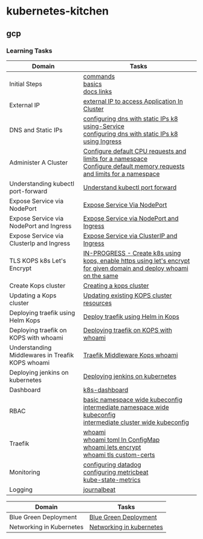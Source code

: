 # kubernetes-kitchen



## gcp

### Learning Tasks



Domain | Tasks | 
---    | --- | 
Initial Steps | [commands](task-000-commands/commands.md) <br> [basics](task-000-commands/basics.md) <br> [docs links](task-000-commands/doclinks.md) |
External IP | [external IP to access Application In Cluster](gcp/task-008-external-IP-to-access-Application-In-Cluster) |
DNS and Static IPs | [configuring dns with static IPs k8 using-Service](gcp/task-009-configuring-dns-with-static-IPs-k8-using-Service) <br> [configuring dns with static IPs k8 using Ingress](gcp/task-010-configuring-dns-with-static-IPs-k8-using-Ingress) |
Administer A Cluster | [Configure default CPU requests and limits for a namespace](local-mac/task-001-configure-default-CPU-requests-and-limits-for-a-namespace) <br>  [Configure default memory requests and limits for a namespace](./local-mac/task-002-configure-default-memory-requests-and-limits-for-a-namespace) | 
Understanding kubectl port-forward | [Understand kubectl port forward](local-mac/task-003-understanding-k8s-port-forward)
Expose Service via NodePort | [Expose Service Via NodePort](local-mac/task-004-expose-svc-via-nodeport)
Expose Service via NodePort and Ingress | [Expose Service via NodePort and Ingress](local-mac/task-005-access-svc-nodeport-via-ingress)
Expose Service via ClusterIp and Ingress | [Expose Service via ClusterIP and Ingress](local-mac/task-006-access-svc-clusterip-via-ingress)
TLS KOPS k8s Let's Encrypt | [IN-PROGRESS - Create k8s using kops, enable https using let's encrypt for given domain and deploy whoami on the same](aws/task-019-lets-encrypt-kops-cluster) | 
Create Kops cluster | [Creating a kops cluster](aws/task-028-k8s-cluster-using-kops)
Updating a Kops cluster | [Updating existing KOPS cluster resources](aws/task-029-updating-a-kops-cluster)
Deploying traefik using Helm Kops | [Deploy traefik using Helm in Kops](aws/task-001-deploy-treafik-kops-k8s-helm)
Deploying traefik on KOPS with whoami | [Deploying traefik on KOPS with whoami](aws/task-002-treafik-kops-whoami)
Understanding Middlewares in Treafik KOPS whoami | [Traefik Middleware Kops whoami](aws/task-003-traefik-kops-whoami-middleware)
Deploying jenkins on kubernetes | [Deploying jenkins on kubernetes](local-mac/task-007-jenkins-k8s)
Dashboard | [k8s-dashboard](gcp/task-001-k8s-dashboard/)|
RBAC |  [basic namespace wide kubeconfig](gcp/task-002-basic-namespace-wide-kubeconfig) <br> [intermediate namespace wide kubeconfig](gcp/task-003-intermediate-namespace-wide-kubeconfig)  <br>  [intermediate cluster wide kubeconfig](gcp/task-004-intermediate-cluster-wide-kubeconfig) |
Traefik | [whoami](gcp/task-005-traefik-whoami) <br>  [whoami toml In ConfigMap](gcp/task-006-traefik-whoami-tomlInConfigMap) <br> [whoami lets encrypt](gcp/task-007-traefik-whoami-lets-encrypt) <br> [whoami tls custom-certs](gcp/task-013-traefik-whoami-tls-custom-certs)| 
Monitoring | [configuring datadog](gcp/task-011-configuring-datadog) <br> [configuring metricbeat](gcp/task-014-metricbeat) <br> [kube-state-metrics](gcp/task-015-kube-state-metrics) | 
Logging | [journalbeat](gcp/task-016-journalbeat)  |




Domain | Tasks | 
---    | --- | 
Blue Green Deployment | [Blue Green Deployment](concepts/task-001-blue-green-deployment) |
Networking in Kubernetes | [Networking in kubernetes](concepts/task-002-networking)



